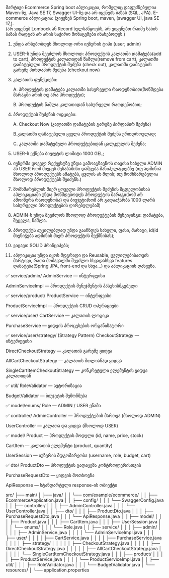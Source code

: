 მარტივი Ecommerce Spring boot აპლიკაცია, რომელიც დაფუძნებულია Maven-ზე, Java SE 17, Swagger UI-ზე და არ იყენებს ბაზას (SQL, JPA).
E-commerce აპლიკაცია:
(ვიყენებ Spring boot, maven, (swagger UI, java SE 17,).  
(არ ვიყენებ Lombock ან Record ხელსაწყოებს, არ ვიყენებთ რაიმე სახის ბაზას რადგან არ არის საჭირო მონაცემები ინახებოდეს.)
1.	უნდა არსებობდეს მხოლოდ ორი იუზერის ტიპი (user; admin)
2.	USER-ს უნდა შეეძლოს მხოლოდ: პროდუქტის კალათში დამატება(add to cart), პროდუქტის კალათიდან წაშლა(remove from cart), კალათში დამატებული პროდუქტის შეძენა (check out), კალათში დამატების გარეშე პირდაპირ შეძენა (checkout now)
3.	კალათის ფუნქციები:

	A. პროდუქტის დამატება კალათში სასურველი რაოდენობით(მოწმდება მარაგში არის თუ არა პროდუქტი);

	B. პროდუქტის წაშლა კალათიდან სასურველი რაოდენობით;

4.	პროდუქტის შეძენის ოფციები:
	
	A. Checkout Now (კალათში დამატების გარეშე პირდაპირ შეძენა)

	B.კალათში დამატებული ყველა  პროდუქტის შეძენა ერთდროულად;

	C. კალათში დამატებული პროდუქტებიდან ცალკეულის შეძენა;

5.	USER-ს ექნება ბიუჯეტის ლიმიტი 1000 GEL;
	
6.	იუზერმა ყოველ რექუესტზე უნდა გამოაგზავნოს თავისი სახელი ADMIN ან USER რომ მიეცეს შესაბამისი დაშვება მანიპულაციებზე (თუ ადმინია მხოლოდ პროდუქტებს ამატებს, ცვლის ან შლის; თუ მომხმარებელია მხოლოდ პროდუქტებს შეიძენს.)

7.	მომხმარებლის მიერ ყოველი პროდუქტის შეძენის მცდელობისას აპლიკაციაში უნდა მოწმდებოდეს პროდუქტის მარაგი(ხომ არ ამოიწურა რაოდენობა) და ბიუჯეტი(ხომ არ გადააჭარბა 1000 ლარს სასურველი პროდუქტების ღირებულებამ)

8.	ADMIN-ს უნდა შეეძლოს მხოლოდ პროდუქტების მენეიჯინგი: დამატება, შეცვლა, წაშლა.
   
9.	პროდუქტს აუცილებლად უნდა გააჩნდეს სახელი, ფასი, მარაგი, id(id მიენიჭება ადმინის მიერ პროდუქტის შექმნისას);
  
10.	ვიცავთ SOLID პრინციპებს;
    
11.	აპლიკაცია უნდა იყოს მდგრადი და Reusable, ცვლილებისათვის მარტივი, რათა მომავალში შევძლო სხვადასხვა features დამატება(Spring JPA, front-end და სხვა...) და აპლიკაციის დახვეწა.

✅ service/admin/
AdminService — ინტერფეისი

AdminServiceImpl — პროდუქტის მენეჯმენტის პასუხისმგებელი

✅ service/product/
ProductService — ინტერფეისი

ProductServiceImpl — პროდუქტის CRUD ოპერაციები

✅ service/user/
CartService — კალათის ლოგიკა

PurchaseService — ყიდვის პროცესების ორგანიზატორი

✅ service/user/strategy/ (Strategy Pattern)
CheckoutStrategy — ინტერფეისი

DirectCheckoutStrategy — კალათის გარეშე ყიდვა

AllCartCheckoutStrategy — კალათის მთლიანად ყიდვა

SingleCartItemCheckoutStrategy — კონკრეტული ელემენტის ყიდვა კალათიდან

✅ util/
RoleValidator — ავტორიზაცია

BudgetValidator — ბიუჯეტის შემოწმება

✅ model/enums/
Role — ADMIN / USER ენამი

✅ controller/
AdminController — პროდუქტების მართვა (მხოლოდ ADMIN)

UserController — კალათა და ყიდვა (მხოლოდ USER)

✅ model/
Product — პროდუქტის მოდელი (id, name, price, stock)

CartItem — კალათის ელემენტი (product, quantity)

UserSession — იუზერის მდგომარეობა (username, role, budget, cart)

✅ dto/
ProductDto — პროდუქტის გადაცემა კონტროლერისთვის

PurchaseRequestDto — ყიდვის მოთხოვნა

ApiResponse — სტანდარტული response-ის ობიექტი

src/
├── main/
│   ├── java/
│   │   └── com/example/ecommerce/
│   │       ├── EcommerceApplication.java
│   │       ├── config/
│   │       │   └── SwaggerConfig.java
│   │       ├── controller/
│   │       │   ├── AdminController.java
│   │       │   └── UserController.java
│   │       ├── dto/
│   │       │   ├── ProductDto.java
│   │       │   ├── PurchaseRequestDto.java
│   │       │   └── ApiResponse.java
│   │       ├── model/
│   │       │   ├── Product.java
│   │       │   ├── CartItem.java
│   │       │   ├── UserSession.java
│   │       │   └── enums/
│   │       │       └── Role.java
│   │       ├── service/
│   │       │   ├── admin/
│   │       │   │   ├── AdminService.java
│   │       │   │   └── AdminServiceImpl.java
│   │       │   ├── user/
│   │       │   │   ├── CartService.java
│   │       │   │   ├── PurchaseService.java
│   │       │   │   ├── strategy/
│   │       │   │   │   ├── CheckoutStrategy.java
│   │       │   │   │   ├── DirectCheckoutStrategy.java
│   │       │   │   │   ├── AllCartCheckoutStrategy.java
│   │       │   │   │   └── SingleCartItemCheckoutStrategy.java
│   │       │   ├── product/
│   │       │   │   ├── ProductService.java
│   │       │   │   └── ProductServiceImpl.java
│   │       ├── util/
│   │       │   ├── RoleValidator.java
│   │       │   └── BudgetValidator.java
│   └── resources/
│       └── application.properties

